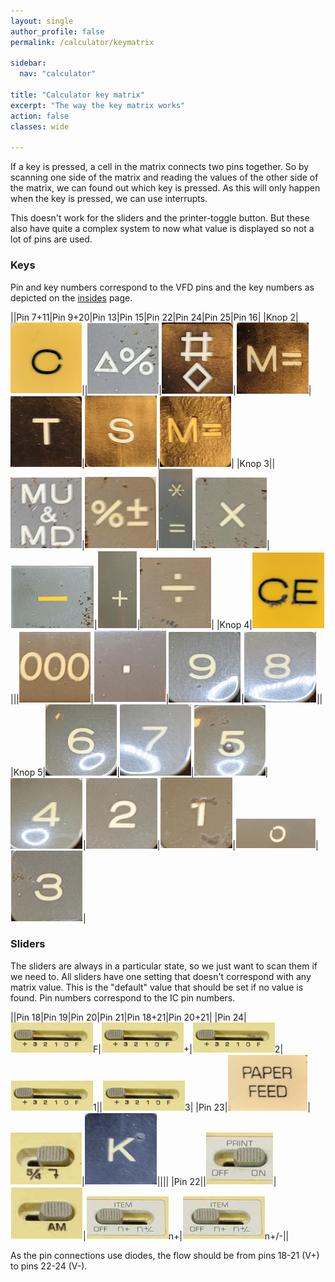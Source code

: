 ```yaml
---
layout: single
author_profile: false
permalink: /calculator/keymatrix

sidebar:
  nav: "calculator"

title: "Calculator key matrix"
excerpt: "The way the key matrix works"
action: false
classes: wide

---
```

If a key is pressed, a cell in the matrix connects two pins together. So by scanning one side of the matrix and reading the values of the other side of the matrix, we can found out which key is pressed. As this will only happen when the key is pressed, we can use interrupts.

This doesn't work for the sliders and the printer-toggle button. But these also have quite a complex system to now what value is displayed so not a lot of pins are used.

### Keys

Pin and key numbers correspond to the VFD pins and the key numbers as depicted on the [insides](/calculator/insides) page.

||Pin 7+11|Pin 9+20|Pin 13|Pin 15|Pin 22|Pin 24|Pin 25|Pin 16|
|Knop 2|![](/assets/images/calculator/key-c.png)||![](/assets/images/calculator/key-delta.png)|![](/assets/images/calculator/key-hash.png)|![](/assets/images/calculator/key-mb.png)|![](/assets/images/calculator/key-t.png)|![](/assets/images/calculator/key-s.png)|![](/assets/images/calculator/key-mt.png)|
|Knop 3||![](/assets/images/calculator/key-mu.png)|![](/assets/images/calculator/key-pm.png)|![](/assets/images/calculator/key-star.png)|![](/assets/images/calculator/key-x.png)|![](/assets/images/calculator/key-min.png)|![](/assets/images/calculator/key-plus.png)|![](/assets/images/calculator/key-div.png)|
|Knop 4|![](/assets/images/calculator/key-ce.png)|||![](/assets/images/calculator/key-000.png)|![](/assets/images/calculator/key-dot.png)|![](/assets/images/calculator/key-9.png)|![](/assets/images/calculator/key-8.png)||
|Knop 5|![](/assets/images/calculator/key-6.png)|![](/assets/images/calculator/key-7.png)|![](/assets/images/calculator/key-5.png)|![](/assets/images/calculator/key-4.png)|![](/assets/images/calculator/key-2.png)|![](/assets/images/calculator/key-1.png)|![](/assets/images/calculator/key-0.png)|![](/assets/images/calculator/key-3.png)|

### Sliders

The sliders are always in a particular state, so we just want to scan them if we need to. All sliders have one setting that doesn't correspond with any matrix value. This is the "default" value that should be set if no value is found. Pin numbers correspond to the IC pin numbers.

||Pin 18|Pin 19|Pin 20|Pin 21|Pin 18+21|Pin 20+21|
|Pin 24|![](/assets/images/calculator/slider-decimal.png)F|![](/assets/images/calculator/slider-decimal.png)+|![](/assets/images/calculator/slider-decimal.png)2|![](/assets/images/calculator/slider-decimal.png)1||![](/assets/images/calculator/slider-decimal.png)3|
|Pin 23|![](/assets/images/calculator/key-pf.png)|![](/assets/images/calculator/slider-round.png)|![](/assets/images/calculator/key-k.png)||||
|Pin 22||![](/assets/images/calculator/slider-print.png)|![](/assets/images/calculator/slider-am.png)|![](/assets/images/calculator/slider-item.png)n+|![](/assets/images/calculator/slider-item.png)n+/-||

As the pin connections use diodes, the flow should be from pins 18-21 (V+) to pins 22-24 (V-).
